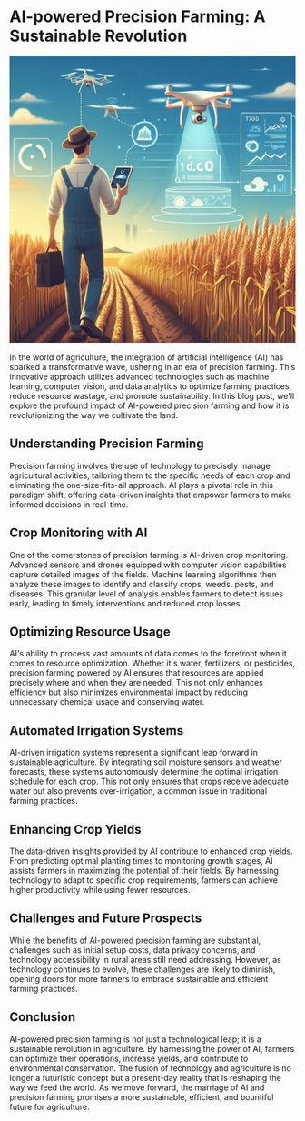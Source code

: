 # AI-powered Precision Farming: A Sustainable Revolution

![image](https://github.com/23W-GBAC/Johnbaby.github/blob/ac4b1d318811d8aa6a2050c7a43134dd320f31e3/AI%20in%20Agriculture.jpg)

In the world of agriculture, the integration of artificial intelligence (AI) has sparked a transformative wave, ushering in an era of precision farming. This innovative approach utilizes advanced technologies such as machine learning, computer vision, and data analytics to optimize farming practices, reduce resource wastage, and promote sustainability. In this blog post, we'll explore the profound impact of AI-powered precision farming and how it is revolutionizing the way we cultivate the land.

## Understanding Precision Farming

Precision farming involves the use of technology to precisely manage agricultural activities, tailoring them to the specific needs of each crop and eliminating the one-size-fits-all approach. AI plays a pivotal role in this paradigm shift, offering data-driven insights that empower farmers to make informed decisions in real-time.

## Crop Monitoring with AI

One of the cornerstones of precision farming is AI-driven crop monitoring. Advanced sensors and drones equipped with computer vision capabilities capture detailed images of the fields. Machine learning algorithms then analyze these images to identify and classify crops, weeds, pests, and diseases. This granular level of analysis enables farmers to detect issues early, leading to timely interventions and reduced crop losses.

## Optimizing Resource Usage

AI's ability to process vast amounts of data comes to the forefront when it comes to resource optimization. Whether it's water, fertilizers, or pesticides, precision farming powered by AI ensures that resources are applied precisely where and when they are needed. This not only enhances efficiency but also minimizes environmental impact by reducing unnecessary chemical usage and conserving water.

## Automated Irrigation Systems

AI-driven irrigation systems represent a significant leap forward in sustainable agriculture. By integrating soil moisture sensors and weather forecasts, these systems autonomously determine the optimal irrigation schedule for each crop. This not only ensures that crops receive adequate water but also prevents over-irrigation, a common issue in traditional farming practices.

## Enhancing Crop Yields

The data-driven insights provided by AI contribute to enhanced crop yields. From predicting optimal planting times to monitoring growth stages, AI assists farmers in maximizing the potential of their fields. By harnessing technology to adapt to specific crop requirements, farmers can achieve higher productivity while using fewer resources.

## Challenges and Future Prospects

While the benefits of AI-powered precision farming are substantial, challenges such as initial setup costs, data privacy concerns, and technology accessibility in rural areas still need addressing. However, as technology continues to evolve, these challenges are likely to diminish, opening doors for more farmers to embrace sustainable and efficient farming practices.

## Conclusion

AI-powered precision farming is not just a technological leap; it is a sustainable revolution in agriculture. By harnessing the power of AI, farmers can optimize their operations, increase yields, and contribute to environmental conservation. The fusion of technology and agriculture is no longer a futuristic concept but a present-day reality that is reshaping the way we feed the world. As we move forward, the marriage of AI and precision farming promises a more sustainable, efficient, and bountiful future for agriculture.





